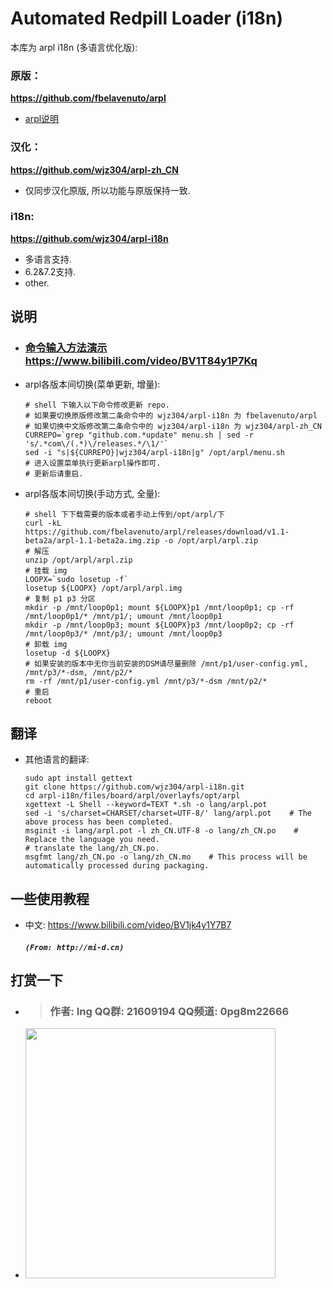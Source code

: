 # Automated Redpill Loader (i18n)

本库为 arpl i18n (多语言优化版): 

### 原版：
<b>https://github.com/fbelavenuto/arpl</b>
* [arpl说明](https://github.com/fbelavenuto/arpl/blob/main/README.md)

### 汉化：
<b>https://github.com/wjz304/arpl-zh_CN</b>
* 仅同步汉化原版, 所以功能与原版保持一致.

### i18n: 
<b>https://github.com/wjz304/arpl-i18n</b>
* 多语言支持.
* 6.2&7.2支持.
* other.


## 说明
* ### [命令输入方法演示](https://www.bilibili.com/video/BV1T84y1P7Kq)  https://www.bilibili.com/video/BV1T84y1P7Kq  
* arpl各版本间切换(菜单更新, 增量):  
    ```shell
    # shell 下输入以下命令修改更新 repo. 
    # 如果要切换原版修改第二条命令中的 wjz304/arpl-i18n 为 fbelavenuto/arpl
    # 如果切换中文版修改第二条命令中的 wjz304/arpl-i18n 为 wjz304/arpl-zh_CN
    CURREPO=`grep "github.com.*update" menu.sh | sed -r 's/.*com\/(.*)\/releases.*/\1/'`
    sed -i "s|${CURREPO}|wjz304/arpl-i18n|g" /opt/arpl/menu.sh
    # 进入设置菜单执行更新arpl操作即可.
    # 更新后请重启.
    ```
* arpl各版本间切换(手动方式, 全量):  
    ```shell
    # shell 下下载需要的版本或者手动上传到/opt/arpl/下
    curl -kL https://github.com/fbelavenuto/arpl/releases/download/v1.1-beta2a/arpl-1.1-beta2a.img.zip -o /opt/arpl/arpl.zip
    # 解压
    unzip /opt/arpl/arpl.zip
    # 挂载 img
    LOOPX=`sudo losetup -f`
    losetup ${LOOPX} /opt/arpl/arpl.img
    # 复制 p1 p3 分区
    mkdir -p /mnt/loop0p1; mount ${LOOPX}p1 /mnt/loop0p1; cp -rf /mnt/loop0p1/* /mnt/p1/; umount /mnt/loop0p1
    mkdir -p /mnt/loop0p3; mount ${LOOPX}p3 /mnt/loop0p2; cp -rf /mnt/loop0p3/* /mnt/p3/; umount /mnt/loop0p3
    # 卸载 img
    losetup -d ${LOOPX}
    # 如果安装的版本中无你当前安装的DSM请尽量删除 /mnt/p1/user-config.yml, /mnt/p3/*-dsm, /mnt/p2/*
    rm -rf /mnt/p1/user-config.yml /mnt/p3/*-dsm /mnt/p2/*
    # 重启
    reboot
    ```


## 翻译
* 其他语言的翻译:
    ```shell
    sudo apt install gettext
    git clone https://github.com/wjz304/arpl-i18n.git
    cd arpl-i18n/files/board/arpl/overlayfs/opt/arpl
    xgettext -L Shell --keyword=TEXT *.sh -o lang/arpl.pot
    sed -i 's/charset=CHARSET/charset=UTF-8/' lang/arpl.pot    # The above process has been completed.
    msginit -i lang/arpl.pot -l zh_CN.UTF-8 -o lang/zh_CN.po    # Replace the language you need.
    # translate the lang/zh_CN.po.
    msgfmt lang/zh_CN.po -o lang/zh_CN.mo    # This process will be automatically processed during packaging.
    ```

## 一些使用教程
* 中文: https://www.bilibili.com/video/BV1jk4y1Y7B7  
    ##### `(From: http://mi-d.cn)`


## 打赏一下
* > ### 作者: Ing  QQ群: 21609194  QQ频道: 0pg8m22666
* <img src="https://raw.githubusercontent.com/wjz304/wjz304/master/my/20220908134226.jpg" width="400">



